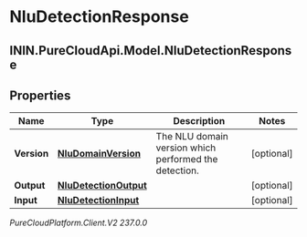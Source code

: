 # NluDetectionResponse

## ININ.PureCloudApi.Model.NluDetectionResponse

## Properties

|Name | Type | Description | Notes|
|------------ | ------------- | ------------- | -------------|
| **Version** | [**NluDomainVersion**](NluDomainVersion) | The NLU domain version which performed the detection. | [optional] |
| **Output** | [**NluDetectionOutput**](NluDetectionOutput) |  | [optional] |
| **Input** | [**NluDetectionInput**](NluDetectionInput) |  | [optional] |



_PureCloudPlatform.Client.V2 237.0.0_

